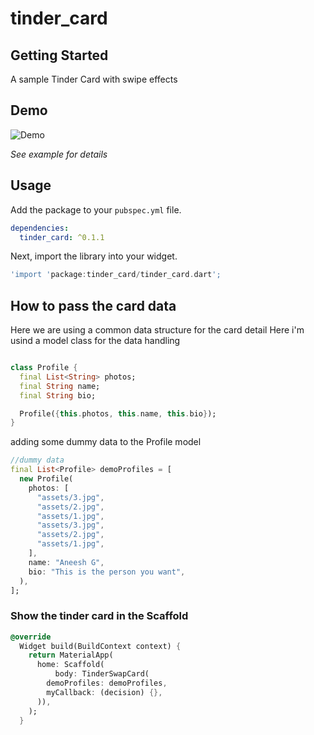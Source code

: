 # tinder_card



## Getting Started

A sample Tinder Card with swipe effects



## Demo

![Demo]()

*See example for details*


## Usage

Add the package to your `pubspec.yml` file.

```yml
dependencies:
  tinder_card: ^0.1.1
```

Next, import the library into your widget.

```dart
'import 'package:tinder_card/tinder_card.dart';
```

## How to pass the card data

Here we are using a common data structure for the card detail 
Here i'm usind a model class for the data handling
```dart

class Profile {
  final List<String> photos;
  final String name;
  final String bio;

  Profile({this.photos, this.name, this.bio});
}
```
adding some dummy data to the Profile model
```dart
//dummy data
final List<Profile> demoProfiles = [
  new Profile(
    photos: [
      "assets/3.jpg",
      "assets/2.jpg",
      "assets/1.jpg",
      "assets/3.jpg",
      "assets/2.jpg",
      "assets/1.jpg",
    ],
    name: "Aneesh G",
    bio: "This is the person you want",
  ),
];

```

### Show the tinder card in the Scaffold 

```dart
@override
  Widget build(BuildContext context) {
    return MaterialApp(
      home: Scaffold(
          body: TinderSwapCard(
        demoProfiles: demoProfiles,
        myCallback: (decision) {},
      )),
    );
  }
```




